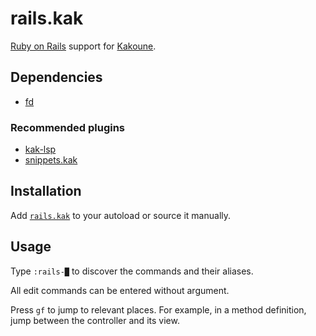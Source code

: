 # rails.kak

[Ruby on Rails] support for [Kakoune].

[Ruby on Rails]: https://rubyonrails.org
[Kakoune]: https://kakoune.org

## Dependencies

- [fd]

[fd]: https://github.com/sharkdp/fd

### Recommended plugins

- [kak-lsp]
- [snippets.kak]

[kak-lsp]: https://github.com/ul/kak-lsp
[snippets.kak]: https://github.com/alexherbo2/snippets.kak

## Installation

Add [`rails.kak`](rc/rails.kak) to your autoload or source it manually.

## Usage

Type `:rails-█` to discover the commands and their aliases.

All edit commands can be entered without argument.

Press `gf` to jump to relevant places.
For example, in a method definition, jump between the controller and its view.
